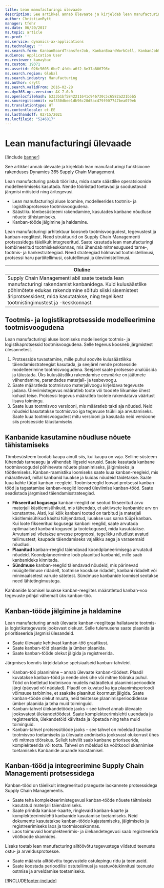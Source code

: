 ```yaml
---
title: Lean manufacturingi ülevaade
description: See artikkel annab ülevaate ja kirjeldab lean manufacturingi funktsioone rakenduses Dynamics 365 Supply Chain Management.
author: ChristianRytt
manager: tfehr
ms.date: 06/20/2017
ms.topic: article
ms.prod: ''
ms.service: dynamics-ax-applications
ms.technology: ''
ms.search.form: KanbanBoardTransferJob, KanbanBoardWorkCell, KanbanJobSchedulingListPage, LeanProductionFlow, Kanban, KanbanQuantityOverview, KanbanAssignCard, KanbanCirculatingCards, KanbanRules, WHSKanbanWaveTableManagePickingListPool
audience: Application User
ms.reviewer: kamaybac
ms.custom: 19371
ms.assetid: 026c5605-6be7-4fdb-a6f2-8e37a806796c
ms.search.region: Global
ms.search.industry: Manufacturing
ms.author: crytt
ms.search.validFrom: 2016-02-28
ms.dyn365.ops.version: AX 7.0.0
ms.openlocfilehash: b333b1bf5842211641c946730c5c6582a221b5b5
ms.sourcegitcommit: eaf330dbee1db96c20d5ac479f007747bea079eb
ms.translationtype: HT
ms.contentlocale: et-EE
ms.lasthandoff: 02/15/2021
ms.locfileid: "5246017"
---
```

# <a name="lean-manufacturing-overview"></a>Lean manufacturingi ülevaade

[!include [banner](../includes/banner.md)]

See artikkel annab ülevaate ja kirjeldab lean manufacturingi funktsioone rakenduses Dynamics 365 Supply Chain Management.

Lean manufacturing pakub tööriistu, mida saate säästlike operatsioonide modelleerimiseks kasutada. Nende tööriistad toetavad ja soodustavad järgmisi mõisteid ning äritegevusi.
-   Lean manufacturingi aluse loomine, modelleerides tootmis- ja logistikaprotsesse tootmisvoogudena.
-   Säästliku tõmbesüsteemi rakendamine, kasutades kanbane nõudluse nõuete tähistamiseks.
-   Kanban-tööde jälgimine ja haldamine.

Lean manufacturingi arhitektuur koosneb tootmisvoogudest, tegevustest ja kanban-reeglitest. Need struktuurid on Supply Chain Managementi protsessidega täielikult integreeritud. Saate kasutada lean manufacturingi kombineeritud tootmiskeskkonnas, mis ühendab mitmesugused tarne-, tootmis- ja hankestrateegiad. Need strateegiad hõlmavad tootmistellimusi, protsessi haru partiitellimusi, ostutellimusi ja üleviimistellimusi.

| **Oluline**                                                                                                                                                                                                                                                                |
|------------------------------------------------------------------------------------------------------------------------------------------------------------------------------------------------------------------------------------------------------------------------------|
| Supply Chain Managementi abil saate toetada lean manufacturingi rakendamist kanbanidega. Kuid kulusäästlike põhimõtete edukas rakendamine sõltub siiski sisemistest äriprotsessidest, mida kasutatakse, ning tegelikest tootmistingimustest ja -keskkonnast. |

## <a name="modeling-manufacturing-and-logistics-processes-as-production-flows"></a> Tootmis- ja logistikaprotsesside modelleerimine tootmisvoogudena
Lean manufacturingi aluse loomiseks modelleerige tootmis- ja logistikaprotsessid tootmisvoogudena. Selle tegevus koosneb järgmistest ülesannetest.
1.  Protsesside tuvastamine, mille puhul soovite kulusäästlikku täiendamisstrateegiat kasutada, ja seejärel nende protsesside modelleerimine tootmisvoogudena. Seejärel saate protsesse analüüsida ja täiustada. Üks kulusäästliku rakendamise eesmärke on jäätmete vähendamine, parandades materjali- ja teabevoogu.
2.  Saate määratleda tootmisvoo materjalivoogu kirjeldava tegevuste jadana. Üleviimistegevus määratleb toote või toodete liikumise ühest kohast teise. Protsessi tegevus määratleb tootele rakendatava väärtust lisava toimingu.
3.  Saate luua tootmisvoo versiooni, mis määratleb takti aja nõuded. Neid nõudeid kasutatakse tootmisvoo iga tegevuse tsükli aja arvutamiseks. Saate luua tootmisvoogudest mitu versiooni ja kasutada neid versioone siis protsesside täiustamiseks.

## <a name="using-kanbans-to-signal-demand-requirements"></a> Kanbanide kasutamine nõudluse nõuete tähistamiseks
Tõmbesüsteem toodab kaupu ainult siis, kui kaupu on vaja. Selline süsteem lühendab tarneaegu ja vähendab liigseid varusid. Saate kasutada kanbane tootmisvoogudel põhinevate nõuete plaanimiseks, jälgimiseks ja töötlemiseks. Kanban-raamistiku loomiseks saate luua kanban-reegleid, mis määratlevad, millal kanbanid luuakse ja kuidas nõudeid täidetakse. Saate luua kahte tüüpi kanban-reegleid. Tootmisreeglid loovad protsessi kanban-tööd ja tagastamise kanban-reeglid loovad üleviimise kanban-tööd. Saate seadistada järgmised täiendamisstrateegiad.
-   **Fikseeritud kogusega** kanban-reeglid on seotud fikseeritud arvu materjali käsitlemisühikuid, mis tähendab, et aktiivsete kanbanide arv on konstantne. Alati, kui kõik kanbani tooted on tarbitud ja materjali käsitlemisühikud käsitsi tühjendatud, luuakse uus sama tüüpi kanban. Kui loote fikseeritud kogusega kanbani reeglid, saate arvutada optimaalsed kanbani kogused ja tootekogused, mida kasutatakse. Arvutamisel võetakse arvesse prognoosi, tegelikku nõudlust avatud tellimustest, kaupade täiendamiseks vajalikku aega ja varasemaid nõudlusi.
-   **Plaanitud** kanban-reeglid täiendavad koondplaneerimisega arvutatud nõudeid. Koondplaneerimine loob plaanitud kanbanid, mille saab kanbanideks kinnitada.
-   **Sündmuse** kanban-reeglid täiendavad nõudeid, mis pärinevad müügitellimuse ridadelt, tootmise koosluse ridadelt, kanbani ridadelt või minimaalsetest varude sätetest. Sündmuse kanbanide loomisel seotakse need lähtetingimustega.

Kanbanide loomisel luuakse kanban-reeglites määratletud kanban-voo tegevuste põhjal vähemalt üks kanban-töö.

## <a name="monitoring-and-maintaining-kanban-jobs"></a> Kanban-tööde jälgimine ja haldamine
Lean manufacturing annab ülevaate kanban-reeglitega hallatavate tootmis- ja logistikategevuste jooksvast olekust. Selle tulemusena saate plaanida ja prioritiseerida järgmisi ülesandeid.

-   Saate ülevaate kehtivast kanban-töö graafikust.
-   Saate kanban-töid plaanida ja ümber plaanida.
-   Saate kanban-tööde olekut jälgida ja registreerida.

Järgmises loendis kirjeldatakse spetsiaalseid kanban-tahvleid.
-   Kanban-töö plaanimine – annab ülevaate kanban-töödest. Plaadil kuvatakse kanban-tööd ja nende olek ühe või mitme tööraku puhul. Tööd on loetletud tootmisvoo mudelis määratletud plaanimisperioodide järgi (päevad või nädalad). Plaadil on kuvatud ka iga plaanimisperioodi võimsuse tarbimine, et saaksite plaanitud koormust jälgida. Saate kanban-tööde olekut muuta, neid teistesse plaanimisperioodidesse ümber plaanida ja teha muid toiminguid.
-   Kanban-tahvel ülekandetööde jaoks – see tahvel annab ülevaate jooksvatest ülekandetöödest. Saate komplekteerimislehti uuendada ja registreerida, ülekandetöid käivitada ja lõpetada ning teha muid toiminguid.
-   Kanban-tahvel protsessitööde jaoks – see tahvel on mõeldud tavalise tootmisvoo toetamiseks ja ülevaate andmiseks jooksvast olukorrast ühes või mitmes töörakus. Sellelt tahvlilt saab kanbane prioriseerida, komplekteerida või toota. Tahvel on mõeldud ka vöötkoodi skannimise toetamiseks Kanbanide aruande koostamisel.

## <a name="kanban-jobs-and-integration-with-supply-chain-management-processes"></a>Kanban-tööd ja integreerimine Supply Chain Managementi protsessidega
Kanban-tööd on täielikult integreeritud praeguste laokannete protsessidega Supply Chain Managementis.
-   Saate teha komplekteerimistegevusi kanban-tööde nõuete täitmiseks kasutatud materjali täiendamiseks.
-   Saate printida kanban-kaarte, ringlevaid kanban-kaarte ja komplekteerimislehti kanbanide kasutamise toetamiseks. Neid dokumente kasutatakse kanban-tööde kajastamiseks, jälgimiseks ja registreerimiseks laos ja tootmisosakonnas.
-   Laos toimuvaid komplekteerimis- ja ülekandetegevusi saab registreerida vöötkoode skannides.

Lisaks toetab lean manufacturing alltöövõtu tegevustega viidatud teenuste ostu- ja arveldusprotsesse.
-   Saate määrata alltöövõtu tegevustele ostulepingu ridu ja teenuseid.
-   Saate koostada perioodilisi ostutellimusi ja vastuvõtukinnitusi teenuste ostmise ja arveldamise toetamiseks.







[!INCLUDE[footer-include](../../includes/footer-banner.md)]